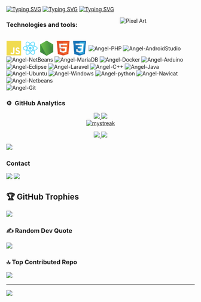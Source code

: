 [![Typing SVG](https://readme-typing-svg.demolab.com?font=Fira+Code&pause=1000&color=6793F7&width=435&lines=Hi%2C+everyone!+I'm+Angel+Jesus.;Welcome+to+my+Github+profile!+)](https://git.io/typing-svg)
[![Typing SVG](https://readme-typing-svg.demolab.com?font=Fira+Code&pause=1000&color=6793F7&width=435&lines=Hi%2C+everyone!+I'm+Angel+Jesus.;Welcome+to+my+Github+profile!+)](https://git.io/typing-svg)
[![Typing SVG](https://readme-typing-svg.demolab.com?font=Fira+Code&pause=1000&color=6793F7&width=435&lines=Hi%2C+everyone!+I'm+Angel+Jesus.;Welcome+to+my+Github+profile!+)](https://git.io/typing-svg)


<img src="https://github.com/user-attachments/assets/3dd95ed7-9349-404f-8506-a3ad9a4cf5fb" alt="Pixel Art" align="right" width="200">



### Technologies and tools:

<div style="display: inline_block"><br>
  <img align="center" alt="Angel-Js" height="40" width="40" src="https://raw.githubusercontent.com/devicons/devicon/master/icons/javascript/javascript-plain.svg">
  <img align="center" alt="Angel-React" height="40" width="40" src="https://raw.githubusercontent.com/devicons/devicon/master/icons/react/react-original.svg">
  <img align="center" alt="Angel-Node" height="40" width="40" src="https://raw.githubusercontent.com/devicons/devicon/master/icons/nodejs/nodejs-original.svg">
  <img align="center" alt="Angel-HTML" height="40" width="40" src="https://raw.githubusercontent.com/devicons/devicon/master/icons/html5/html5-original.svg">
  <img align="center" alt="Angel-CSS" height="40" width="40" src="https://raw.githubusercontent.com/devicons/devicon/master/icons/css3/css3-original.svg">
  <img align="center" alt="Angel-PHP" height="40" width="40" src="https://cdn.jsdelivr.net/gh/devicons/devicon/icons/php/php-plain.svg">
  <img align="center" alt="Angel-AndroidStudio" height="40" width="40" src="https://cdn.jsdelivr.net/gh/devicons/devicon/icons/androidstudio/androidstudio-original.svg">
  <img align="center" alt="Angel-NetBeans" height="40" width="40" src="https://cdn.jsdelivr.net/gh/devicons/devicon/icons/apache/apache-original.svg">
  <img align="center" alt="Angel-MariaDB" height="40" width="40" src="https://cdn.jsdelivr.net/gh/devicons/devicon/icons/mariadb/mariadb-original.svg">
  <img align="center" alt="Angel-Docker" height="40" width="40" src="https://img.icons8.com/color/144/000000/docker"/>
  <img align="center" alt="Angel-Arduino" height="40" width="40" src="https://img.icons8.com/color/144/000000/arduino"/>
  <img align="center" alt="Angel-Eclipse" height="40" width="40" src="https://cdn.jsdelivr.net/gh/devicons/devicon/icons/eclipse/eclipse-original.svg">
  <img align="center" alt="Angel-Laravel" height="40" width="40" src="https://img.icons8.com/?size=100&id=hUvxmdu7Rloj&format=png&color=000000">
  <img align="center" alt="Angel-C++" height="40" width="40" src="https://cdn.jsdelivr.net/gh/devicons/devicon/icons/cplusplus/cplusplus-original.svg">
  <img align="center" alt="Angel-Java" height="40" width="40" src="https://cdn.jsdelivr.net/gh/devicons/devicon/icons/java/java-original.svg">
  <img align="center" alt="Angel-Ubuntu" height="40" width="40" src="https://cdn.jsdelivr.net/gh/devicons/devicon/icons/ubuntu/ubuntu-plain.svg">
  <img align="center" alt="Angel-Windows" height="40" width="40" src="https://img.icons8.com/color/48/000000/windows-10.png"/>
  <img align="center" alt="Angel-python" height="40" width="40" src="https://img.icons8.com/?size=100&id=pIJdjOoL6KfU&format=png&color=000000"/>
   <img align="center" alt="Angel-Navicat" height="40" width="40" src="https://img.icons8.com/?size=100&id=GdDY9SVDvMjt&format=png&color=000000"/>
  <img align="center" alt="Angel-Netbeans" height="40" width="40" src="https://img.icons8.com/?size=100&id=4djt356tq8UO&format=png&color=000000"/>
</div>

</div>


  <img align="center" alt="Angel-Git" height="35" width="40" src="https://cdn.jsdelivr.net/gh/devicons/devicon/icons/git/git-original.svg">
</div><br>

### ⚙️ &nbsp;GitHub Analytics

<p align="center">
<a href="https://github.com/DRAKJESUS">
  <img height="180em" src="https://github-readme-stats.vercel.app/api?username=DRAKJESUS&show_icons=true&theme=tokyonight"/>
  <img height="180em" src="https://github-readme-stats-eight-theta.vercel.app/api?username=DRAKJESUS&show_icons=true&theme=tokyonight&include_all_commits=true&count_private=true"/>
  <br>
  <img height="180em" src="https://github-readme-streak-stats.herokuapp.com/?user=DRAKJESUS&theme=tokyonight" alt="mystreak"/>
</a>
</p>

<p align="center">
<a href="https://github.com/DRAKJESUS">
  <img height="180em" src="https://github-readme-stats.vercel.app/api?username=DRAKJESUS&show_icons=true&theme=tokyonight&include_all_commits=true&count_private=true"/>
  <img height="180em" src="https://github-readme-stats.vercel.app/api/top-langs/?username=DRAKJESUS&layout=compact&langs_count=7&theme=tokyonight"/>
</a>
</p>
<!--horizontal divider(gradiant)-->
<img src="https://user-images.githubusercontent.com/73097560/115834477-dbab4500-a447-11eb-908a-139a6edaec5c.gif">


    
### Contact

<div> 
  <a href="https://www.linkedin.com/in/tu-enlace-de-linkedin" target="_blank"><img src="https://img.shields.io/badge/-LinkedIn-%230077B5?style=for-the-badge&logo=linkedin&logoColor=white" target="_blank"></a> 
  <a href="mailto:tu-correo@gmail.com"><img src="https://img.shields.io/badge/-Gmail-%23333?style=for-the-badge&logo=gmail&logoColor=white" target="_blank"></a>
</div>

## 🏆 GitHub Trophies
![](https://github-profile-trophy.vercel.app/?username=DRAKJESUS&theme=radical&no-frame=false&no-bg=false&margin-w=4)

### ✍️ Random Dev Quote
![](https://quotes-github-readme.vercel.app/api?type=horizontal&theme=tokyonight)

### 🔝 Top Contributed Repo
![](https://github-contributor-stats.vercel.app/api?username=DRAKJESUS&limit=5&theme=dark&combine_all_yearly_contributions=true)

---
[![](https://visitcount.itsvg.in/api?id=DRAKJESUS&icon=0&color=0)](https://visitcount.itsvg.in)

